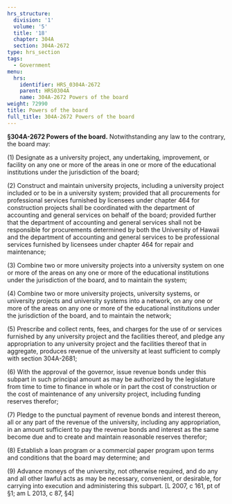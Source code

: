 ```yaml
---
hrs_structure:
  division: '1'
  volume: '5'
  title: '18'
  chapter: 304A
  section: 304A-2672
type: hrs_section
tags:
  - Government
menu:
  hrs:
    identifier: HRS_0304A-2672
    parent: HRS0304A
    name: 304A-2672 Powers of the board
weight: 72990
title: Powers of the board
full_title: 304A-2672 Powers of the board
---
```

**§304A-2672 Powers of the board.** Notwithstanding any law to the contrary, the board may:

(1) Designate as a university project, any undertaking, improvement, or facility on any one or more of the areas in one or more of the educational institutions under the jurisdiction of the board;

(2) Construct and maintain university projects, including a university project included or to be in a university system; provided that all procurements for professional services furnished by licensees under chapter 464 for construction projects shall be coordinated with the department of accounting and general services on behalf of the board; provided further that the department of accounting and general services shall not be responsible for procurements determined by both the University of Hawaii and the department of accounting and general services to be professional services furnished by licensees under chapter 464 for repair and maintenance;

(3) Combine two or more university projects into a university system on one or more of the areas on any one or more of the educational institutions under the jurisdiction of the board, and to maintain the system;

(4) Combine two or more university projects, university systems, or university projects and university systems into a network, on any one or more of the areas on any one or more of the educational institutions under the jurisdiction of the board, and to maintain the network;

(5) Prescribe and collect rents, fees, and charges for the use of or services furnished by any university project and the facilities thereof, and pledge any appropriation to any university project and the facilities thereof that in aggregate, produces revenue of the university at least sufficient to comply with section 304A-2681;

(6) With the approval of the governor, issue revenue bonds under this subpart in such principal amount as may be authorized by the legislature from time to time to finance in whole or in part the cost of construction or the cost of maintenance of any university project, including funding reserves therefor;

(7) Pledge to the punctual payment of revenue bonds and interest thereon, all or any part of the revenue of the university, including any appropriation, in an amount sufficient to pay the revenue bonds and interest as the same become due and to create and maintain reasonable reserves therefor;

(8) Establish a loan program or a commercial paper program upon terms and conditions that the board may determine; and

(9) Advance moneys of the university, not otherwise required, and do any and all other lawful acts as may be necessary, convenient, or desirable, for carrying into execution and administering this subpart. [L 2007, c 161, pt of §1; am L 2013, c 87, §4]